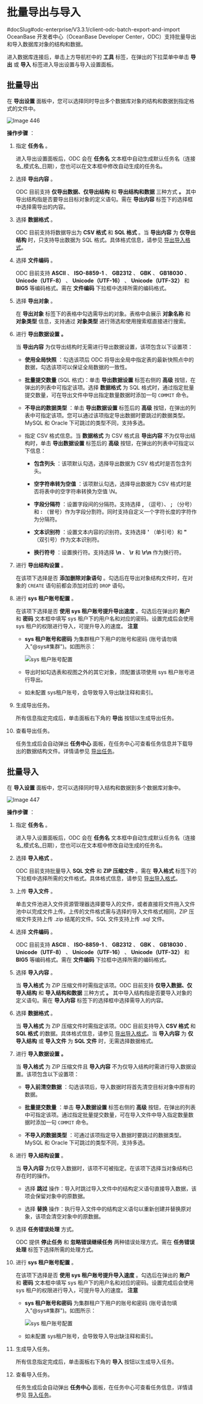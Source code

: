 批量导出与导入 
============================
#docSlug#odc-enterprise/V3.3.1/client-odc-batch-export-and-import
OceanBase 开发者中心（OceanBase Developer Center，ODC）支持批量导出和导入数据库对象的结构和数据。

进入数据库连接后，单击上方导航栏中的 **工具** 标签，在弹出的下拉菜单中单击 **导出** 或 **导入** 标签进入导出设置与导入设置面板。

批量导出 
-------------------------

在 **导出设置** 面板中，您可以选择同时导出多个数据库对象的结构和数据到指定格式的文件中。

![Image 446](https://help-static-aliyun-doc.aliyuncs.com/assets/img/zh-CN/7665784361/p263164.png)

**操作步骤** ：

1. 指定 **任务名** 。

   进入导出设置面板后，ODC 会在 **任务名** 文本框中自动生成默认任务名（连接名_模式名_日期），您也可以在文本框中修改自动生成的任务名。
   

2. 选择 **导出内容** 。

   ODC 目前支持 **仅导出数据、仅导出结构** 和 **导出结构和数据** 三种方式 **。** 其中导出结构指是否要导出目标对象的定义语句。需在 **导出内容** 标签下的选择框中选择需导出的内容。
   

3. 选择 **数据格式** 。

   ODC 目前支持将数据导出为 **CSV 格式** 和 **SQL 格式** 。当 **导出内容** 为 **仅导出结构** 时，只支持导出数据为 SQL 格式。具体格式信息，请参见 [导出导入格式](../1.client-odc-data-export-and-import/2.client-odc-export-and-import-formats.md)。
   

4. 选择 **文件编码** 。

   ODC 目前支持 **ASCII** 、 **ISO-8859-1** 、 **GB2312** 、 **GBK** 、 **GB18030** 、 **Unicode（UTF-8）** 、 **Unicode（UTF-16）** 、 **Unicode（UTF-32）** 和 **BIG5** 等编码格式。需在 **文件编码** 下拉框中选择所需的编码格式。
   

5. 选择 **导出对象** 。

   在 **导出对象** 标签下的表格中勾选需导出的对象。表格中会展示 **对象名称** 和 **对象类型** 信息，支持通过 **对象类型** 进行筛选和使用搜索框直接进行搜索。
   

6. 进行 **导出数据设置** **。** 

   当 **导出内容** 为仅导出结构时无需进行导出数据设置，该项包含以下设置项：
   * **使用全局快照** ：勾选该项后 ODC 将导出全局中指定表的最新快照点中的数据，勾选该项可以保证全局数据的一致性。

     
   
   * **批量提交数量** (SQL 格式)：单击 **导出数据设置** 标签右侧的 **高级** 按钮，在弹出的列表中可指定该项。选择 **数据格式** 为 SQL 格式时，通过指定批量提交数量，可在导出文件中导出指定数量数据时添加一句 `COMMIT` 命令。

     
   
   * **不导出的数据类型** ：单击 **导出数据设置** 标签后的 **高级** 按钮，在弹出的列表中可指定该项。您可以通过该项指定导出数据时要跳过的数据类型。MySQL 和 Oracle 下可跳过的类型不同，支持多选。

     
   
   * 指定 CSV 格式信息。当 **数据格式** 为 CSV 格式且 **导出内容** 不为仅导出结构时，单击 **导出数据设置** 标签后的 **高级** 按钮，在弹出的列表中可指定以下信息：

     * **包含列头** ：该项默认勾选，选择导出数据为 CSV 格式时是否包含列头。

       
     
     * **空字符串转为空值** ：该项默认勾选，选择导出数据为 CSV 格式时是否将表中的空字符串转换为空值 \\N。

       
     
     * **字段分隔符** ：设置字段间的分隔符。支持选择 **,** （逗号）、 **;** （分号）和 **:** （冒号）作为字段分割符。同时支持自定义一个字符长度的字符作为分隔符。

       
     
     * **文本识别符** ：设置文本内容的识别符。支持选择 **'** （单引号）和 **"** （双引号）作为文本识别符。

       
     
     * **换行符号** ：设置换行符。支持选择 **\\n** 、 **\\r** 和 **\\r\\n** 作为换行符。

       
     

     
   

   

7. 进行 **导出结构设置** 。

   在该项下选择是否 **添加删除对象语句** 。勾选后在导出对象结构文件时，在对象的 `CREATE` 语句前都会添加对应的 `DROP` 语句。
   

8. 进行 **sys 租户账号配置** 。

   在该项下选择是否 **使用 sys 租户账号提升导出速度** 。勾选后在弹出的 **账户** 和 **密码** 文本框中填写 sys 租户下的用户名和对应的密码。设置完成后会使用 sys 租户的权限进行导入，可提升导入的速度。
   **注意**

   
   * **sys 租户账号和密码** 为集群租户下用户的账号和密码 (账号请勿填入"@sys#集群")。如图所示：

     ![sys 租户账号配置](https://help-static-aliyun-doc.aliyuncs.com/assets/img/zh-CN/9555336361/p348256.png)
     
   
   * 导出时如勾选表和视图之外的其它对象，须配置该项使用 sys 租户账号进行导出。

     
   
   * 如未配置 sys租户账号，会导致导入导出缺注释和索引。

     
   

   
   

9. 生成导出任务。

   所有信息指定完成后，单击面板右下角的 **导出** 按钮以生成导出任务。
   

10. 查看导出任务。

    任务生成后会自动弹出 **任务中心** 面板，在任务中心可查看任务信息并下载导出的数据结构文件。详情请参见 [导出任务](../../8.client-odc-task-management/3.client-odc-export-tasks.md)。
    




批量导入 
-------------------------

在 **导入设置** 面板中，您可以选择同时导入结构和数据到多个数据库对象中。

![Image 447](https://help-static-aliyun-doc.aliyuncs.com/assets/img/zh-CN/7665784361/p263168.png)

**操作步骤** ：

1. 指定 **任务名** 。

   进入导入设置面板后，ODC 会在 **任务名** 文本框中自动生成默认任务名（连接名_模式名_日期），您也可以在文本框中修改自动生成的任务名。
   

2. 选择 **导入格式** 。

   ODC 目前支持批量导入 **SQL 文件** 和 **ZIP 压缩文件** 。需在 **导入格式** 标签下的下拉框中选择所需的文件格式。具体格式信息，请参见 [导出导入格式](../1.client-odc-data-export-and-import/2.client-odc-export-and-import-formats.md)。
   

3. 上传 **导入文件** 。

   单击文件池进入文件资源管理器选择要导入的文件，或者直接将文件拖入文件池中以完成文件上传。上传的文件格式需与选择的导入文件格式相同，ZIP 压缩文件支持上传 .zip 结尾的文件。SQL 文件支持上传 .sql 文件。
   

4. 选择 **文件编码** 。

   ODC 目前支持 **ASCII** 、 **ISO-8859-1** 、 **GB2312** 、 **GBK** 、 **GB18030** 、 **Unicode（UTF-8）** 、 **Unicode（UTF-16）** 、 **Unicode（UTF-32）** 和 **BIG5** 等编码格式。需在 **文件编码** 下拉框中选择所需的编码格式。
   

5. 选择 **导入内容** 。

   当 **导入格式** 为 ZIP 压缩文件时需指定该项。ODC 目前支持 **仅导入数据、仅导入结构** 和 **导入结构和数据** 三种方式 **。** 其中导入结构指是否要导入对象的定义语句。需在 **导入内容** 标签下的选择框中选择需导入的内容。
   

6. 选择 **数据格式** 。

   当 **导入格式** 为 ZIP 压缩文件时需指定该项。ODC 目前支持导入 **CSV 格式** 和 **SQL 格式** 的数据。具体格式信息，请参见 [导出导入格式](../1.client-odc-data-export-and-import/2.client-odc-export-and-import-formats.md)。当 **导入内容** 为 **仅导入结构** 或 **导入文件** 为 **SQL 文件** 时，无需选择数据格式。
   

7. 进行 **导入数据设置** **。** 

   当 **导入格式** 为 ZIP 压缩文件且 **导入内容** 不为仅导入结构时需进行导入数据设置。该项包含以下设置项：
   * **导入前清空数据** ：勾选该项后，导入数据时将首先清空目标对象中原有的数据。

     
   
   * **批量提交数量** ：单击 **导入数据设置** 标签右侧的 **高级** 按钮，在弹出的列表中可指定该项。通过指定批量提交数量，可在导入文件中导入指定数量数据时添加一句 `COMMIT` 命令。

     
   
   * **不导入的数据类型** ：可通过该项指定导入数据时要跳过的数据类型。MySQL 和 Oracle 下可跳过的类型不同，支持多选。

     
   

   

8. 进行 **导入结构设置** 。

   当 **导入内容** 为仅导入数据时，该项不可被指定。在该项下选择当对象结构已存在时的操作。
   * 选择 **跳过** 操作：导入时跳过导入文件中的结构定义语句直接导入数据，该项会保留对象中的原数据。

     
   
   * 选择 **替换** 操作：执行导入文件中的结构定义语句以重新创建并替换原对象，该项会清空对象中的原数据。

     
   

   

9. 选择 **任务错误处理** 方式。

   ODC 提供 **停止任务** 和 **忽略错误继续任务** 两种错误处理方式。需在 **任务错误处理** 标签下选择所需的处理方式。
   

10. 进行 **sys 租户账号配置** 。

    在该项下选择是否 **使用 sys 租户账号提升导入速度** 。勾选后在弹出的 **账户** 和 **密码** 文本框中填写 sys 租户下的用户名和对应的密码。设置完成后会使用 sys 租户的权限进行导入，可提升导入的速度。
    **注意**

    
    * **sys 租户账号和密码** 为集群租户下用户的账号和密码 (账号请勿填入"@sys#集群")。如图所示：

      ![sys 租户账号配置](https://help-static-aliyun-doc.aliyuncs.com/assets/img/zh-CN/9555336361/p348256.png)
      
    
    * 如未配置 sys租户账号，会导致导入导出缺注释和索引。

      
    

    
    

11. 生成导入任务。

    所有信息指定完成后，单击面板右下角的 **导入** 按钮以生成导入任务。
    

12. 查看导入任务。

    任务生成后会自动弹出 **任务中心** 面板，在任务中心可查看任务信息，详情请参见 [导入任务](../../8.client-odc-task-management/2.client-odc-import-tasks.md)。
    



